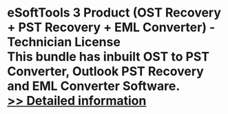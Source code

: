# eSoftTools 3 Product (OST Recovery + PST Recovery + EML Converter) - Technician License<br />This bundle has inbuilt OST to PST Converter, Outlook PST Recovery and EML Converter Software.<br />[>> Detailed information](https://secure.shareit.com/shareit/product.html?productid=300962033&affiliateid=200057808)